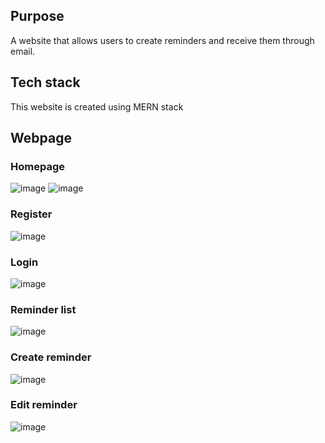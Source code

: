 ## Purpose
A website that allows users to create reminders and receive them through email.
## Tech stack 
This website is created using MERN stack
## Webpage
### Homepage
![image](https://user-images.githubusercontent.com/118338730/204814752-cb6a2cc4-7c47-49aa-be83-3decc5b8189f.png)
![image](https://user-images.githubusercontent.com/118338730/204814791-babf9d2e-dce2-492c-9d5f-edef67619a1d.png)
### Register
![image](https://user-images.githubusercontent.com/118338730/204814935-53b82c8b-668e-4b94-ab40-f9c167b3fb97.png)
### Login
![image](https://user-images.githubusercontent.com/118338730/204814998-828d7067-f0b9-461d-a931-9fae9ffc78f1.png)
### Reminder list
![image](https://user-images.githubusercontent.com/118338730/204815918-40ec5449-dee8-4a31-aac6-3f9c5fb8ef77.png)
### Create reminder
![image](https://user-images.githubusercontent.com/118338730/204815579-c94d66db-7a5f-48f9-933b-800e67eee397.png)
### Edit reminder
![image](https://user-images.githubusercontent.com/118338730/204815982-9a8d790d-fafc-4b83-9217-a49820407d7c.png)
